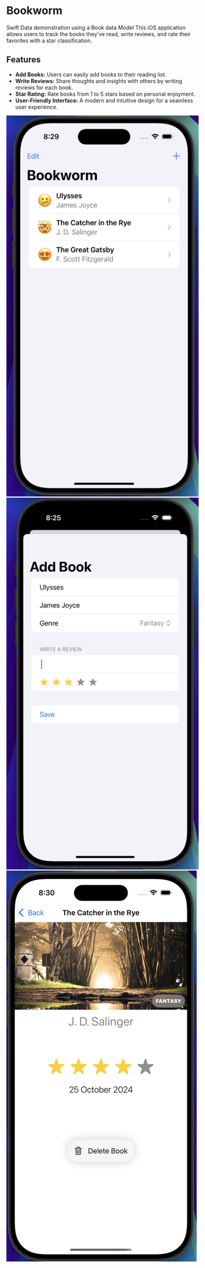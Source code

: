 # Bookworm

Swift Data demonstration using a Book data Model 
This iOS application allows users to track the books they've read, write reviews, and rate their favorites with a star classification.

## Features

- **Add Books:** Users can easily add books to their reading list.
- **Write Reviews:** Share thoughts and insights with others by writing reviews for each book.
- **Star Rating:** Rate books from 1 to 5 stars based on personal enjoyment.
- **User-Friendly Interface:** A modern and intuitive design for a seamless user experience.

![Image](/images/bookworm1.jpg)
![Image](/images/bookworm2.jpg)
![Image](/images/bookworm3.jpg)